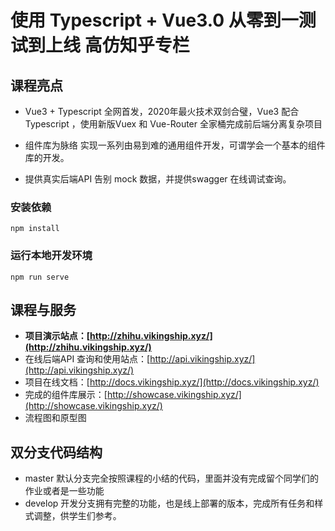 # 使用 Typescript + Vue3.0 从零到一测试到上线 高仿知乎专栏

## 课程亮点

* Vue3 + Typescript 全网首发，2020年最火技术双剑合璧，Vue3 配合 Typescript ，使用新版Vuex 和 Vue-Router 全家桶完成前后端分离复杂项目

* 组件库为脉络 实现一系列由易到难的通用组件开发，可谓学会一个基本的组件库的开发。

* 提供真实后端API 告别 mock 数据，并提供swagger 在线调试查询。

### 安装依赖
```
npm install
```

### 运行本地开发环境
```
npm run serve
```

## 课程与服务

* **项目演示站点：[http://zhihu.vikingship.xyz/](http://zhihu.vikingship.xyz/)**
* 在线后端API 查询和使用站点：[http://api.vikingship.xyz/](http://api.vikingship.xyz/)
* 项目在线文档：[http://docs.vikingship.xyz/](http://docs.vikingship.xyz/)
* 完成的组件库展示：[http://showcase.vikingship.xyz/](http://showcase.vikingship.xyz/)
* 流程图和原型图


## 双分支代码结构

* master 默认分支完全按照课程的小结的代码，里面并没有完成留个同学们的作业或者是一些功能
* develop 开发分支拥有完整的功能，也是线上部署的版本，完成所有任务和样式调整，供学生们参考。
